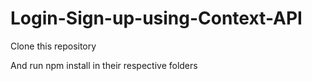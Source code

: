 # Login-Sign-up-using-Context-API

Clone this repository

And run npm install in their respective folders
